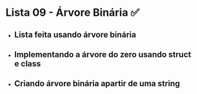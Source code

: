 # Lista 09 - Árvore Binária ✅ 

- ## Lista feita usando árvore binária

- ## Implementando a árvore do zero usando struct e class

- ## Criando árvore binária apartir de uma string